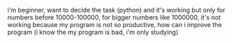 i'm beginner, want to decide the task (python) and it's working but only for numbers before 10000-100000, for bigger numbers like 1000000, it's not working because my program is not so productive, how can i improve the program (i know the my program is bad, i'm only studying)
<!---
C0raG0/C0raG0 is a ✨ special ✨ repository because its `README.md` (this file) appears on your GitHub profile.
You can click the Preview link to take a look at your changes.
--->
